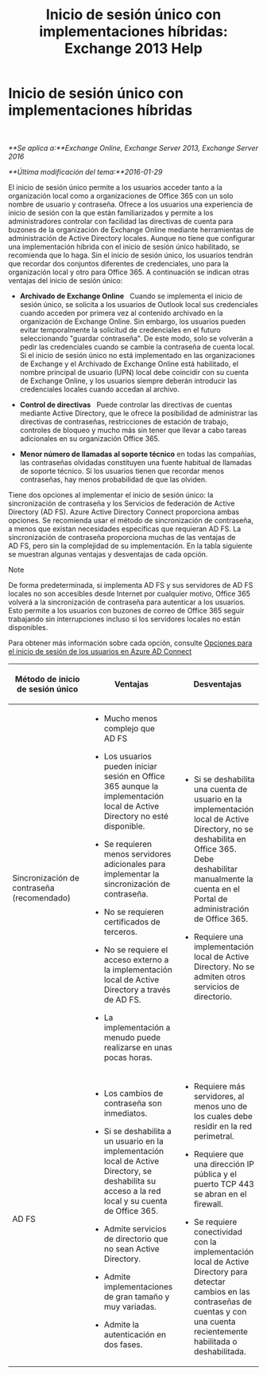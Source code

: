 ﻿---
title: 'Inicio de sesión único con implementaciones híbridas: Exchange 2013 Help'
TOCTitle: Inicio de sesión único con implementaciones híbridas
ms:assetid: 050606f9-718d-4a1f-b7a6-50b08c6e9e07
ms:mtpsurl: https://technet.microsoft.com/es-es/library/Hh563846(v=EXCHG.150)
ms:contentKeyID: 48268927
ms.date: 01/10/2018
mtps_version: v=EXCHG.150
ms.translationtype: HT
---

# Inicio de sesión único con implementaciones híbridas

 

_**Se aplica a:**Exchange Online, Exchange Server 2013, Exchange Server 2016_

_**Última modificación del tema:**2016-01-29_

El inicio de sesión único permite a los usuarios acceder tanto a la organización local como a organizaciones de Office 365 con un solo nombre de usuario y contraseña. Ofrece a los usuarios una experiencia de inicio de sesión con la que están familiarizados y permite a los administradores controlar con facilidad las directivas de cuenta para buzones de la organización de Exchange Online mediante herramientas de administración de Active Directory locales. Aunque no tiene que configurar una implementación híbrida con el inicio de sesión único habilitado, se recomienda que lo haga. Sin el inicio de sesión único, los usuarios tendrán que recordar dos conjuntos diferentes de credenciales, uno para la organización local y otro para Office 365. A continuación se indican otras ventajas del inicio de sesión único:

  - **Archivado de Exchange Online**   Cuando se implementa el inicio de sesión único, se solicita a los usuarios de Outlook local sus credenciales cuando acceden por primera vez al contenido archivado en la organización de Exchange Online. Sin embargo, los usuarios pueden evitar temporalmente la solicitud de credenciales en el futuro seleccionando "guardar contraseña". De este modo, solo se volverán a pedir las credenciales cuando se cambie la contraseña de cuenta local. Si el inicio de sesión único no está implementado en las organizaciones de Exchange y el Archivado de Exchange Online está habilitado, el nombre principal de usuario (UPN) local debe coincidir con su cuenta de Exchange Online, y los usuarios siempre deberán introducir las credenciales locales cuando accedan al archivo.

  - **Control de directivas**   Puede controlar las directivas de cuentas mediante Active Directory, que le ofrece la posibilidad de administrar las directivas de contraseñas, restricciones de estación de trabajo, controles de bloqueo y mucho más sin tener que llevar a cabo tareas adicionales en su organización Office 365.

  - **Menor número de llamadas al soporte técnico** en todas las compañías, las contraseñas olvidadas constituyen una fuente habitual de llamadas de soporte técnico. Si los usuarios tienen que recordar menos contraseñas, hay menos probabilidad de que las olviden.

Tiene dos opciones al implementar el inicio de sesión único: la sincronización de contraseña y los Servicios de federación de Active Directory (AD FS). Azure Active Directory Connect proporciona ambas opciones. Se recomienda usar el método de sincronización de contraseña, a menos que existan necesidades específicas que requieran AD FS. La sincronización de contraseña proporciona muchas de las ventajas de AD FS, pero sin la complejidad de su implementación. En la tabla siguiente se muestran algunas ventajas y desventajas de cada opción.


> [!NOTE]
> De forma predeterminada, si implementa AD&nbsp;FS y sus servidores de AD&nbsp;FS locales no son accesibles desde Internet por cualquier motivo, Office 365 volverá a la sincronización de contraseña para autenticar a los usuarios. Esto permite a los usuarios con buzones de correo de Office 365 seguir trabajando sin interrupciones incluso si los servidores locales no están disponibles.



Para obtener más información sobre cada opción, consulte [Opciones para el inicio de sesión de los usuarios en Azure AD Connect](http://go.microsoft.com/fwlink/p/?linkid=723514)


<table>
<colgroup>
<col style="width: 33%" />
<col style="width: 33%" />
<col style="width: 33%" />
</colgroup>
<thead>
<tr class="header">
<th><p>Método de inicio de sesión único</p></th>
<th><p>Ventajas</p></th>
<th><p>Desventajas</p></th>
</tr>
</thead>
<tbody>
<tr class="odd">
<td><p>Sincronización de contraseña (recomendado)</p></td>
<td><ul>
<li><p>Mucho menos complejo que AD FS</p></li>
<li><p>Los usuarios pueden iniciar sesión en Office 365 aunque la implementación local de Active Directory no esté disponible.</p></li>
<li><p>Se requieren menos servidores adicionales para implementar la sincronización de contraseña.</p></li>
<li><p>No se requieren certificados de terceros.</p></li>
<li><p>No se requiere el acceso externo a la implementación local de Active Directory a través de AD FS.</p></li>
<li><p>La implementación a menudo puede realizarse en unas pocas horas.</p></li>
</ul></td>
<td><ul>
<li><p>Si se deshabilita una cuenta de usuario en la implementación local de Active Directory, no se deshabilita en Office 365. Debe deshabilitar manualmente la cuenta en el Portal de administración de Office 365.</p></li>
<li><p>Requiere una implementación local de Active Directory. No se admiten otros servicios de directorio.</p></li>
</ul></td>
</tr>
<tr class="even">
<td><p>AD FS</p></td>
<td><ul>
<li><p>Los cambios de contraseña son inmediatos.</p></li>
<li><p>Si se deshabilita a un usuario en la implementación local de Active Directory, se deshabilita su acceso a la red local y su cuenta de Office 365.</p></li>
<li><p>Admite servicios de directorio que no sean Active Directory.</p></li>
<li><p>Admite implementaciones de gran tamaño y muy variadas.</p></li>
<li><p>Admite la autenticación en dos fases.</p></li>
</ul></td>
<td><ul>
<li><p>Requiere más servidores, al menos uno de los cuales debe residir en la red perimetral.</p></li>
<li><p>Requiere que una dirección IP pública y el puerto TCP 443 se abran en el firewall.</p></li>
<li><p>Se requiere conectividad con la implementación local de Active Directory para detectar cambios en las contraseñas de cuentas y con una cuenta recientemente habilitada o deshabilitada.</p></li>
</ul></td>
</tr>
</tbody>
</table>

